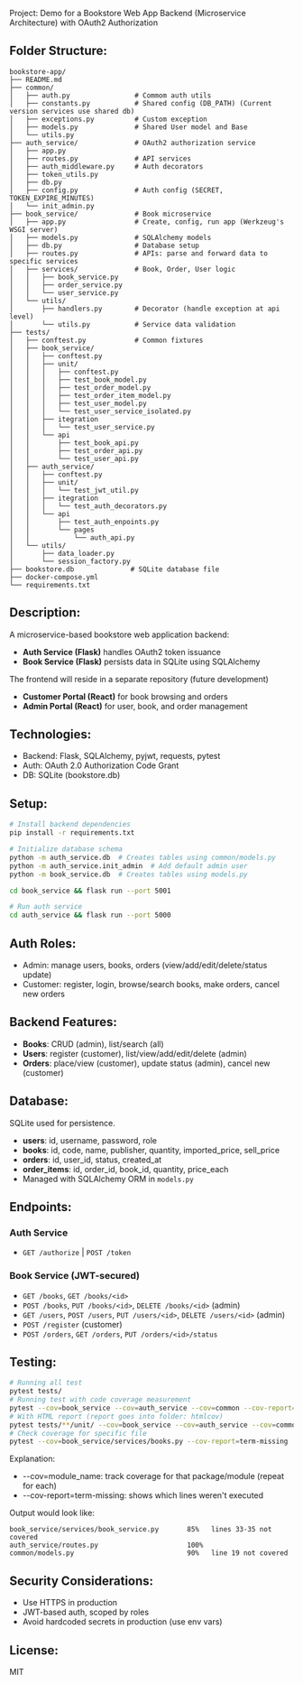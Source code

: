 Project: Demo for a Bookstore Web App Backend (Microservice Architecture) with OAuth2 Authorization

## Folder Structure:

```
bookstore-app/
├── README.md
├── common/
│   ├── auth.py                # Commom auth utils
│   ├── constants.py           # Shared config (DB_PATH) (Current version services use shared db)
│   ├── exceptions.py          # Custom exception
│   ├── models.py              # Shared User model and Base
│   └── utils.py
├── auth_service/              # OAuth2 authorization service
│   ├── app.py
│   ├── routes.py              # API services
│   ├── auth_middleware.py     # Auth decorators
│   ├── token_utils.py
│   ├── db.py
│   ├── config.py              # Auth config (SECRET, TOKEN_EXPIRE_MINUTES)
│   └── init_admin.py
├── book_service/              # Book microservice
│   ├── app.py                 # Create, config, run app (Werkzeug's WSGI server)
│   ├── models.py              # SQLAlchemy models
│   ├── db.py                  # Database setup
│   ├── routes.py              # APIs: parse and forward data to specific services
│   ├── services/              # Book, Order, User logic
│   │   ├── book_service.py
│   │   ├── order_service.py
│   │   └── user_service.py
│   └── utils/              
│       ├── handlers.py        # Decorator (handle exception at api level)
│       └── utils.py           # Service data validation
├── tests/
│   ├── conftest.py            # Common fixtures
│   ├── book_service/
│   │   ├── conftest.py
│   │   ├── unit/
│   │   │   ├── conftest.py
│   │   │   ├── test_book_model.py
│   │   │   ├── test_order_model.py
│   │   │   ├── test_order_item_model.py
│   │   │   ├── test_user_model.py
│   │   │   └── test_user_service_isolated.py
│   │   ├── itegration
│   │   │   └── test_user_service.py
│   │   └── api
│   │       ├── test_book_api.py
│   │       ├── test_order_api.py
│   │       └── test_user_api.py
│   ├── auth_service/
│   │   ├── conftest.py
│   │   ├── unit/
│   │   │   └── test_jwt_util.py
│   │   ├── itegration
│   │   │   └── test_auth_decorators.py
│   │   └── api
│   │       ├── test_auth_enpoints.py
│   │       └── pages
│   │           └── auth_api.py
│   └── utils/     
│       ├── data_loader.py
│       └── session_factory.py
├── bookstore.db              # SQLite database file
├── docker-compose.yml
└── requirements.txt

```

## Description:
A microservice-based bookstore web application backend:
- **Auth Service (Flask)** handles OAuth2 token issuance
- **Book Service (Flask)** persists data in SQLite using SQLAlchemy

The frontend will reside in a separate repository (future development)
- **Customer Portal (React)** for book browsing and orders
- **Admin Portal (React)** for user, book, and order management

## Technologies:
- Backend: Flask, SQLAlchemy, pyjwt, requests, pytest
- Auth: OAuth 2.0 Authorization Code Grant
- DB: SQLite (bookstore.db)

## Setup:
```bash
# Install backend dependencies
pip install -r requirements.txt

# Initialize database schema
python -m auth_service.db  # Creates tables using common/models.py
python -m auth_service.init_admin  # Add default admin user
python -m book_service.db  # Creates tables using models.py

cd book_service && flask run --port 5001

# Run auth service
cd auth_service && flask run --port 5000

```

## Auth Roles:
- Admin: manage users, books, orders (view/add/edit/delete/status update)
- Customer: register, login, browse/search books, make orders, cancel new orders

## Backend Features:
- **Books**: CRUD (admin), list/search (all)
- **Users**: register (customer), list/view/add/edit/delete (admin)
- **Orders**: place/view (customer), update status (admin), cancel new (customer)

## Database:
SQLite used for persistence.
- **users**: id, username, password, role
- **books**: id, code, name, publisher, quantity, imported_price, sell_price
- **orders**: id, user_id, status, created_at
- **order_items**: id, order_id, book_id, quantity, price_each
- Managed with SQLAlchemy ORM in `models.py`

## Endpoints:

### Auth Service
- `GET /authorize` | `POST /token`

### Book Service (JWT-secured)
- `GET /books`, `GET /books/<id>`
- `POST /books`, `PUT /books/<id>`, `DELETE /books/<id>` (admin)
- `GET /users`, `POST /users`, `PUT /users/<id>`, `DELETE /users/<id>` (admin)
- `POST /register` (customer)
- `POST /orders`, `GET /orders`, `PUT /orders/<id>/status`

## Testing:
```bash
# Running all test
pytest tests/
# Running test with code coverage measurement
pytest --cov=book_service --cov=auth_service --cov=common --cov-report=term-missing
# With HTML report (report goes into folder: htmlcov)
pytest tests/**/unit/ --cov=book_service --cov=auth_service --cov=common --cov-report=html
# Check coverage for specific file
pytest --cov=book_service/services/books.py --cov-report=term-missing

```
Explanation:
- --cov=module_name: track coverage for that package/module (repeat for each)
- --cov-report=term-missing: shows which lines weren't executed

Output would look like:
```
book_service/services/book_service.py       85%   lines 33-35 not covered
auth_service/routes.py                      100%
common/models.py                            90%   line 19 not covered
```

## Security Considerations:
- Use HTTPS in production
- JWT-based auth, scoped by roles
- Avoid hardcoded secrets in production (use env vars)

## License:
MIT

